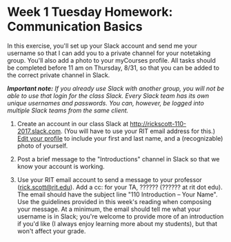 # Week 1 Tuesday Homework: Communication Basics

In this exercise, you'll set up your Slack account and send me your username so that I can add you to a private channel for your notetaking group. You'll also add a photo to your myCourses profile. All tasks should be completed before 11 am on Thursday, 8/31, so that you can be added to the correct private channel in Slack. 

***Important note:*** *If you already use Slack with another group, you will not be able to use that login for the class Slack. Every Slack team has its own unique usernames and passwords. You can, however, be logged into multiple Slack teams from the same client.*

1. Create an account in our class Slack at http://rickscott-110-2017.slack.com. (You will have to use your RIT email address for this.) [Edit your profile](https://get.slack.help/hc/en-us/articles/204092246-Edit-your-profile) to include your first and last name, and a (recognizable) photo of yourself. 

2. Post a brief message to the "Introductions" channel in Slack so that we know your account is working. 

3. Use your RIT email account to send a message to your professor (rick.scott@rit.edu). Add a cc: for your TA, ?????? (?????? at rit dot edu). The email should have the subject line "110 Introduction – Your Name". Use the guidelines provided in this week's reading when composing your message. At a minimum, the email should tell me what your username is in Slack; you're welcome to provide more of an introduction if you'd like (I always enjoy learning more about my students), but that won't affect your grade. 


